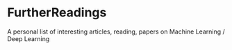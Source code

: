 # FurtherReadings
A personal list of interesting articles, reading, papers on Machine Learning / Deep Learning
